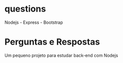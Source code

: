 # questions
Nodejs - Express - Bootstrap 
<h1>Perguntas e Respostas</h1>
<p> Um pequeno projeto para estudar back-end com Nodejs </p>
